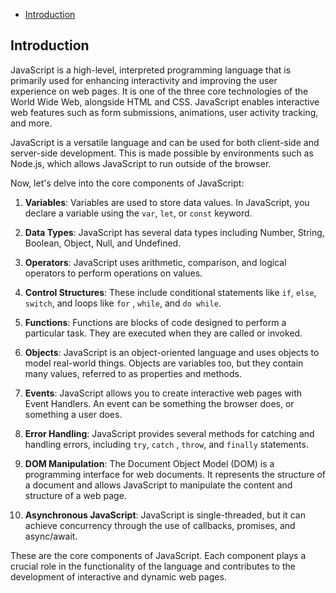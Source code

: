 

<!-- toc -->

- [Introduction](#introduction)

<!-- tocstop -->

## Introduction

JavaScript is a high-level, interpreted programming language that is primarily used for enhancing interactivity and
improving the user experience on web pages. It is one of the three core technologies of the World Wide Web, alongside
HTML and CSS. JavaScript enables interactive web features such as form submissions, animations, user activity tracking,
and more.

JavaScript is a versatile language and can be used for both client-side and server-side development. This is made
possible by environments such as Node.js, which allows JavaScript to run outside of the browser.

Now, let's delve into the core components of JavaScript:

1. **Variables**: Variables are used to store data values. In JavaScript, you declare a variable using the `var`, `let`,
   or `const` keyword.

2. **Data Types**: JavaScript has several data types including Number, String, Boolean, Object, Null, and Undefined.

3. **Operators**: JavaScript uses arithmetic, comparison, and logical operators to perform operations on values.

4. **Control Structures**: These include conditional statements like `if`, `else`, `switch`, and loops like `for`
   , `while`, and `do while`.

5. **Functions**: Functions are blocks of code designed to perform a particular task. They are executed when they are
   called or invoked.

6. **Objects**: JavaScript is an object-oriented language and uses objects to model real-world things. Objects are
   variables too, but they contain many values, referred to as properties and methods.

7. **Events**: JavaScript allows you to create interactive web pages with Event Handlers. An event can be something the
   browser does, or something a user does.

8. **Error Handling**: JavaScript provides several methods for catching and handling errors, including `try`, `catch`
   , `throw`, and `finally` statements.

9. **DOM Manipulation**: The Document Object Model (DOM) is a programming interface for web documents. It represents the
   structure of a document and allows JavaScript to manipulate the content and structure of a web page.

10. **Asynchronous JavaScript**: JavaScript is single-threaded, but it can achieve concurrency through the use of
    callbacks, promises, and async/await.

These are the core components of JavaScript. Each component plays a crucial role in the functionality of the language
and contributes to the development of interactive and dynamic web pages.

